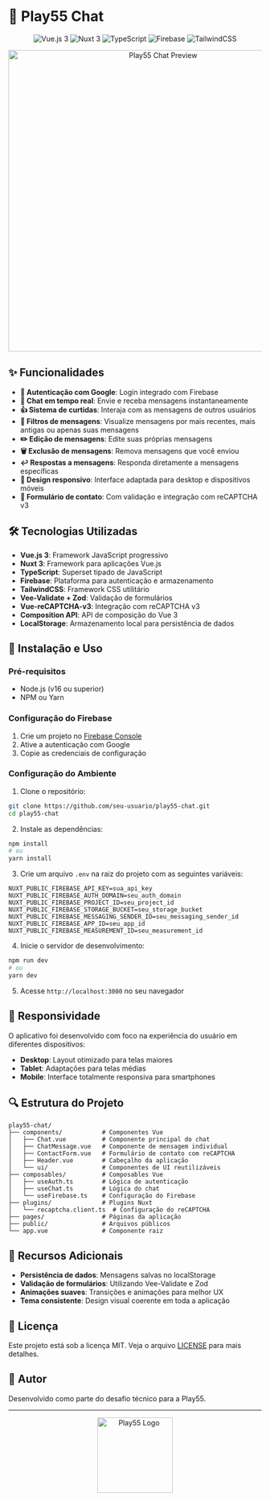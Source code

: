 # 💬 Play55 Chat

<div align="center">
  <img src="https://img.shields.io/badge/Vue.js-3.5-42b883?style=for-the-badge&logo=vue.js" alt="Vue.js 3" />
  <img src="https://img.shields.io/badge/Nuxt-3.17-00DC82?style=for-the-badge&logo=nuxt.js" alt="Nuxt 3" />
  <img src="https://img.shields.io/badge/TypeScript-5.0-3178C6?style=for-the-badge&logo=typescript" alt="TypeScript" />
  <img src="https://img.shields.io/badge/Firebase-11.0-FFCA28?style=for-the-badge&logo=firebase" alt="Firebase" />
  <img src="https://img.shields.io/badge/TailwindCSS-3.0-38B2AC?style=for-the-badge&logo=tailwind-css" alt="TailwindCSS" />
</div>

<p align="center">
  <img src="https://i.imgur.com/YourImageHere.png" alt="Play55 Chat Preview" width="600" />
</p>

## ✨ Funcionalidades

- **🔐 Autenticação com Google**: Login integrado com Firebase
- **💬 Chat em tempo real**: Envie e receba mensagens instantaneamente
- **👍 Sistema de curtidas**: Interaja com as mensagens de outros usuários
- **🔄 Filtros de mensagens**: Visualize mensagens por mais recentes, mais antigas ou apenas suas mensagens
- **✏️ Edição de mensagens**: Edite suas próprias mensagens
- **🗑️ Exclusão de mensagens**: Remova mensagens que você enviou
- **↩️ Respostas a mensagens**: Responda diretamente a mensagens específicas
- **📱 Design responsivo**: Interface adaptada para desktop e dispositivos móveis
- **📝 Formulário de contato**: Com validação e integração com reCAPTCHA v3

## 🛠️ Tecnologias Utilizadas

- **Vue.js 3**: Framework JavaScript progressivo
- **Nuxt 3**: Framework para aplicações Vue.js
- **TypeScript**: Superset tipado de JavaScript
- **Firebase**: Plataforma para autenticação e armazenamento
- **TailwindCSS**: Framework CSS utilitário
- **Vee-Validate + Zod**: Validação de formulários
- **Vue-reCAPTCHA-v3**: Integração com reCAPTCHA v3
- **Composition API**: API de composição do Vue 3
- **LocalStorage**: Armazenamento local para persistência de dados

## 🚀 Instalação e Uso

### Pré-requisitos

- Node.js (v16 ou superior)
- NPM ou Yarn

### Configuração do Firebase

1. Crie um projeto no [Firebase Console](https://console.firebase.google.com/)
2. Ative a autenticação com Google
3. Copie as credenciais de configuração

### Configuração do Ambiente

1. Clone o repositório:

```bash
git clone https://github.com/seu-usuario/play55-chat.git
cd play55-chat
```

2. Instale as dependências:

```bash
npm install
# ou
yarn install
```

3. Crie um arquivo `.env` na raiz do projeto com as seguintes variáveis:

```
NUXT_PUBLIC_FIREBASE_API_KEY=sua_api_key
NUXT_PUBLIC_FIREBASE_AUTH_DOMAIN=seu_auth_domain
NUXT_PUBLIC_FIREBASE_PROJECT_ID=seu_project_id
NUXT_PUBLIC_FIREBASE_STORAGE_BUCKET=seu_storage_bucket
NUXT_PUBLIC_FIREBASE_MESSAGING_SENDER_ID=seu_messaging_sender_id
NUXT_PUBLIC_FIREBASE_APP_ID=seu_app_id
NUXT_PUBLIC_FIREBASE_MEASUREMENT_ID=seu_measurement_id
```

4. Inicie o servidor de desenvolvimento:

```bash
npm run dev
# ou
yarn dev
```

5. Acesse `http://localhost:3000` no seu navegador

## 📱 Responsividade

O aplicativo foi desenvolvido com foco na experiência do usuário em diferentes dispositivos:

- **Desktop**: Layout otimizado para telas maiores
- **Tablet**: Adaptações para telas médias
- **Mobile**: Interface totalmente responsiva para smartphones

## 🔍 Estrutura do Projeto

```
play55-chat/
├── components/           # Componentes Vue
│   ├── Chat.vue          # Componente principal do chat
│   ├── ChatMessage.vue   # Componente de mensagem individual
│   ├── ContactForm.vue   # Formulário de contato com reCAPTCHA
│   ├── Header.vue        # Cabeçalho da aplicação
│   └── ui/               # Componentes de UI reutilizáveis
├── composables/          # Composables Vue
│   ├── useAuth.ts        # Lógica de autenticação
│   ├── useChat.ts        # Lógica do chat
│   └── useFirebase.ts    # Configuração do Firebase
├── plugins/              # Plugins Nuxt
│   └── recaptcha.client.ts  # Configuração do reCAPTCHA
├── pages/                # Páginas da aplicação
├── public/               # Arquivos públicos
└── app.vue               # Componente raiz
```

## 🌟 Recursos Adicionais

- **Persistência de dados**: Mensagens salvas no localStorage
- **Validação de formulários**: Utilizando Vee-Validate e Zod
- **Animações suaves**: Transições e animações para melhor UX
- **Tema consistente**: Design visual coerente em toda a aplicação

## 📝 Licença

Este projeto está sob a licença MIT. Veja o arquivo [LICENSE](LICENSE) para mais detalhes.

## 👤 Autor

Desenvolvido como parte do desafio técnico para a Play55.

---

<p align="center">
  <a href="https://play55.com.br">
    <img src="https://i.imgur.com/YourLogoHere.png](https://www.notion.so/image/attachment%3Ad04a2958-dd65-40d0-b248-39f6b1c177b2%3Aplay-white.svg?table=block&id=1e7b8ca5-3b84-8093-b8e2-d71acc5c0bf0&spaceId=b99ad709-9e97-4f21-8553-ebabea3a4bcf&userId=273598fc-0e30-4032-9267-4e06b0c4791f" alt="Play55 Logo" width="150" />
  </a>
</p>
